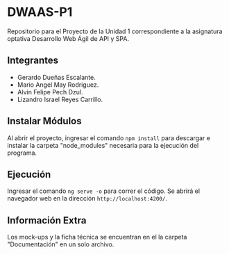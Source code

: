 # DWAAS-P1

Repositorio para el Proyecto de la Unidad 1 correspondiente a la asignatura optativa Desarrollo Web Ágil de API y SPA.

## Integrantes

* Gerardo Dueñas Escalante.
* Mario Angel May Rodriguez.
* Alvin Felipe Pech Dzul.
* Lizandro Israel Reyes Carrillo.

## Instalar Módulos

Al abrir el proyecto, ingresar el comando `npm install` para descargar e instalar la carpeta "node_modules" necesaria para la ejecución del programa.

## Ejecución

Ingresar el comando `ng serve -o` para correr el código. Se abrirá el navegador web en la dirección `http://localhost:4200/`.

## Información Extra

Los mock-ups y la ficha técnica se encuentran en el la carpeta "Documentación" en un solo archivo.
